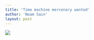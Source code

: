 ```yaml
---
title: 'Time machine mercenary wanted'
author: 'Noam Sain'
layout: post
---
```


![](https://2.bp.blogspot.com/_8aN4krk1nsk/TG-91gdqbHI/AAAAAAAAAaw/lzvi3u3Kdps/s1600/20100303.jpg)